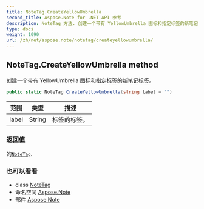 ```yaml
---
title: NoteTag.CreateYellowUmbrella
second_title: Aspose.Note for .NET API 参考
description: NoteTag 方法. 创建一个带有 YellowUmbrella 图标和指定标签的新笔记标签
type: docs
weight: 1090
url: /zh/net/aspose.note/notetag/createyellowumbrella/
---
```

## NoteTag.CreateYellowUmbrella method

创建一个带有 YellowUmbrella 图标和指定标签的新笔记标签。

```csharp
public static NoteTag CreateYellowUmbrella(string label = "")
```

| 范围 | 类型 | 描述 |
| --- | --- | --- |
| label | String | 标签的标签。 |

### 返回值

的[`NoteTag`](../).

### 也可以看看

* class [NoteTag](../)
* 命名空间 [Aspose.Note](../../notetag/)
* 部件 [Aspose.Note](../../../)


